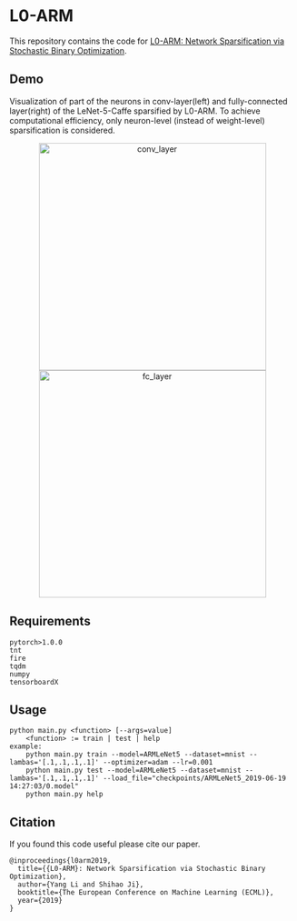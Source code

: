 # L0-ARM

This repository contains the code for [L0-ARM: Network Sparsification via Stochastic Binary Optimization](https://arxiv.org/abs/1904.04432).

## Demo
Visualization of part of the neurons in conv-layer(left) and fully-connected layer(right) of the LeNet-5-Caffe sparsified by L0-ARM. To achieve computational efficiency, only neuron-level (instead of weight-level) sparsification is considered. 

<p align="center">
    <img height="400" alt="conv_layer" src="https://github.com/leo-yangli/l0-arm/blob/master/conv_layer.gif?raw=true"/>
    <img height="400" alt="fc_layer" src="https://github.com/leo-yangli/l0-arm/blob/master/fc_layer.gif?raw=true"/>
</p>

## Requirements
    pytorch>1.0.0
    tnt
    fire
    tqdm
    numpy
    tensorboardX

## Usage
    python main.py <function> [--args=value]
        <function> := train | test | help
    example: 
        python main.py train --model=ARMLeNet5 --dataset=mnist --lambas='[.1,.1,.1,.1]' --optimizer=adam --lr=0.001
        python main.py test --model=ARMLeNet5 --dataset=mnist --lambas='[.1,.1,.1,.1]' --load_file="checkpoints/ARMLeNet5_2019-06-19 14:27:03/0.model"
        python main.py help
        
## Citation
If you found this code useful please cite our paper.

    @inproceedings{l0arm2019,
      title={{L0-ARM}: Network Sparsification via Stochastic Binary Optimization},
      author={Yang Li and Shihao Ji},
      booktitle={The European Conference on Machine Learning (ECML)},
      year={2019}
    }
